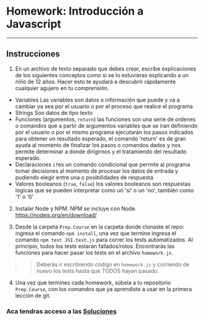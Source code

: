 # Homework: Introducción a Javascript

---

## Instrucciones

1. En un archivo de texto separado que debes crear, escribe explicaciones de los siguientes conceptos como si se lo estuvieras explicando a un niño de 12 años. Hacer esto te ayudará a descubrir rápidamente cualquier agujero en tu comprensión.

 * Variables Las variables son datos o información que puede y va a cambiar ya sea por el usuario o por el proceso que realice el programa
 * Strings Son datos de tipo texto
 * Funciones (argumentos, `return`) las funciones son una serie de ordenes o comandos que a partir de argumentos variables que se iran definiendo por el usuario o por el mismo programa ejecutarán los pasos indicados para obtener un resultado esperado, el comando 'return' es de gran ayuda al momento de finalizar los pasos o comandos dados y nos permite determinar a donde dirigirnos y el tratamiendo del resultado esperado.
 * Declaraciones `if`es un comando condicional que permite al programa tomar decisiones al momento de procesar los datos de entrada y pudiendo elegir entre una o posibilidades de respuesta
 * Valores booleanos (`true`, `false`) los valores booleanos son respuestas lógicas que se pueden interpretar como un 'si' o un 'no', también como '1' o '0'

2. Instalar Node y NPM. NPM se incluye con Node. <https://nodejs.org/en/download/>

3. Desde la carpeta `Prep.Course` en la carpeta donde clonaste el repo: ingresa el comando `npm install`, una vez que termine ingresa el comando `npm test JSI.test.js` para correr los tests automatizados. Al principio, todos los tests estarán fallados/rotos. Encontrarás las funciones para hacer pasar los tests en el archivo `homework.js`.

>> Deberás ir escribiendo código en `homework.js` y corriendo de nuevo los tests hasta que TODOS hayan pasado.

4. Una vez que termines cada homework, súbela a tu repositorio `Prep.Course`, con los comandos que ya aprendiste a usar en la primera lección de git.

### Aca tendras acceso a las [Soluciones](https://github.com/atralice/Curso.Prep.Henry/blob/solution/02-JS-I/homework/homework.js)

